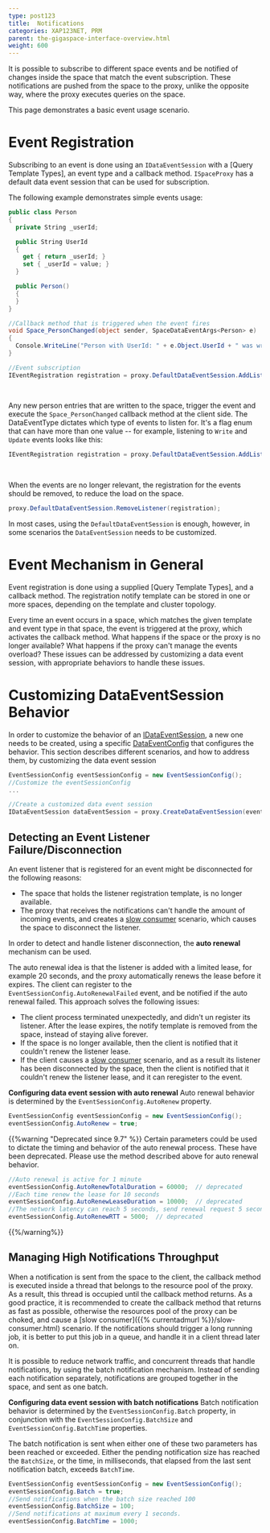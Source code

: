 ```yaml
---
type: post123
title:  Notifications
categories: XAP123NET, PRM
parent: the-gigaspace-interface-overview.html
weight: 600
---
```


 


It is possible to subscribe to different space events and be notified of changes inside the space that match the event subscription. These notifications are pushed from the space to the proxy, unlike the opposite way, where the proxy executes queries on the space.

This page demonstrates a basic event usage scenario.

# Event Registration

Subscribing to an event is done using an `IDataEventSession` with a [Query Template Types], an event type and a callback method. `ISpaceProxy` has a default data event session that can be used for subscription.

The following example demonstrates simple events usage:


```csharp
public class Person
{
  private String _userId;

  public String UserId
  {
    get { return _userId; }
    set { _userId = value; }
  }

  public Person()
  {
  }
}

//Callback method that is triggered when the event fires
void Space_PersonChanged(object sender, SpaceDataEventArgs<Person> e)
{
  Console.WriteLine("Person with UserId: " + e.Object.UserId + " was written to the space);
}

//Event subscription
IEventRegistration registration = proxy.DefaultDataEventSession.AddListener(new Person(),
                                                                            Space_PersonChanged,
                                                                            DataEventType.Write);
```

Any new person entries that are written to the space, trigger the event and execute the `Space_PersonChanged` callback method at the client side.
The DataEventType dictates which type of events to listen for. It's a flag enum that can have more than one value -- for example, listening to `Write` and `Update` events looks like this:


```csharp
IEventRegistration registration = proxy.DefaultDataEventSession.AddListener(new Person(),
                                                                            Space_PersonChanged,
                                                                            DataEventType.Write | DataEventType.Update);
```

When the events are no longer relevant, the registration for the events should be removed, to reduce the load on the space.


```csharp
proxy.DefaultDataEventSession.RemoveListener(registration);
```

In most cases, using the `DefaultDataEventSession` is enough, however, in some scenarios the `DataEventSession` needs to be customized.


# Event Mechanism in General

Event registration is done using a supplied [Query Template Types], and a callback method. The registration notify template can be stored in one or more spaces, depending on the template and cluster topology.

Every time an event occurs in a space, which matches the given template and event type in that space, the event is triggered at the proxy, which activates the callback method. What happens if the space or the proxy is no longer available? What happens if the proxy can't manage the events overload? These issues can be addressed by customizing a data event session, with appropriate behaviors to handle these issues.

# Customizing DataEventSession Behavior

In order to customize the behavior of an [IDataEventSession]({{%api-dotnetdoc%}}/T_GigaSpaces_Core_Events_IDataEventSession.htm), a new one needs to be created, using a specific [DataEventConfig]({{%api-dotnetdoc%}}/T_GigaSpaces_Core_Events_EventSessionConfig.htm) that configures the behavior. This section describes different scenarios, and how to address them, by customizing the data event session


```csharp
EventSessionConfig eventSessionConfig = new EventSessionConfig();
//Customize the eventSessionConfig
...

//Create a customized data event session
IDataEventSession dataEventSession = proxy.CreateDataEventSession(eventSessionConfig);
```

## Detecting an Event Listener Failure/Disconnection

An event listener that is registered for an event might be disconnected for the following reasons:

- The space that holds the listener registration template, is no longer available.
- The proxy that receives the notifications can't handle the amount of incoming events, and creates a [slow consumer](./admin/slow-consumer.html) scenario, which causes the space to disconnect the listener.

In order to detect and handle listener disconnection, the **auto renewal** mechanism can be used.

The auto renewal idea is that the listener is added with a limited lease, for example 20 seconds, and the proxy automatically renews the lease before it expires. The client can register to the `EventSessionConfig.AutoRenewalFailed` event, and be notified if the auto renewal failed. This approach solves the following issues:

- The client process terminated unexpectedly, and didn't un register its listener. After the lease expires, the notify template is removed from the space, instead of staying alive forever.
- If the space is no longer available, then the client is notified that it couldn't renew the listener lease.
- If the client causes a [slow consumer](../admin/slow-consumer.html) scenario, and as a result its listener has been disconnected by the space, then the client is notified that it couldn't renew the listener lease, and it can reregister to the event.

**Configuring data event session with auto renewal**
Auto renewal behavior is determined by the `EventSessionConfig.AutoRenew` property.


```csharp
EventSessionConfig eventSessionConfig = new EventSessionConfig();
eventSessionConfig.AutoRenew = true;
```

{{%warning "Deprecated since 9.7" %}}
Certain parameters could be used to dictate the timing and behavior of the auto renewal process. These have been deprecated. Please use the method described above for auto renewal behavior.

```csharp
//Auto renewal is active for 1 minute
eventSessionConfig.AutoRenewTotalDuration = 60000;  // deprecated
//Each time renew the lease for 10 seconds 
eventSessionConfig.AutoRenewLeaseDuration = 10000;  // deprecated
//The network latency can reach 5 seconds, send renewal request 5 seconds before the lease expires.
eventSessionConfig.AutoRenewRTT = 5000;  // deprecated
```
{{%/warning%}}

## Managing High Notifications Throughput

When a notification is sent from the space to the client, the callback method is executed inside a thread that belongs to the resource pool of the proxy. As a result, this thread is occupied until the callback method returns. As a good practice, it is recommended to create the callback method that returns as fast as possible, otherwise the resources pool of the proxy can be choked, and cause a [slow consumer]({{% currentadmurl %}}/slow-consumer.html) scenario. If the notifications should trigger a long running job, it is better to put this job in a queue, and handle it in a client thread later on.

It is possible to reduce network traffic, and concurrent threads that handle notifications, by using the batch notification mechanism. Instead of sending each notification separately, notifications are grouped together in the space, and sent as one batch.

**Configuring data event session with batch notifications**
Batch notification behavior is determined by the `EventSessionConfig.Batch` property, in conjunction with the `EventSessionConfig.BatchSize` and `EventSessionConfig.BatchTime` properties.

The batch notification is sent when either one of these two parameters has been reached or exceeded. Either the pending notification size has reached the `BatchSize`, or the time, in milliseconds, that elapsed from the last sent notification batch, exceeds `BatchTime`.


```csharp
EventSessionConfig eventSessionConfig = new EventSessionConfig();
eventSessionConfig.Batch = true;
//Send notifications when the batch size reached 100
eventSessionConfig.BatchSize = 100;
//Send notifications at maximum every 1 seconds.
eventSessionConfig.BatchTime = 1000;
```
